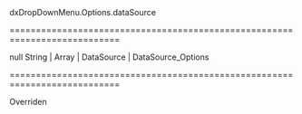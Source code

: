 <!--id-->dxDropDownMenu.Options.dataSource<!--/id-->
===========================================================================
<!--default-->null<!--/default-->
<!--type-->String | Array<Object> | DataSource | DataSource_Options<!--/type-->
===========================================================================

<!--shortDescription-->
Overriden
<!--/shortDescription-->

<!--fullDescription-->

<!--/fullDescription-->